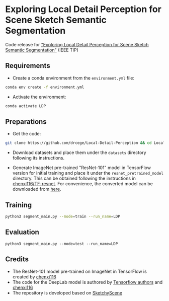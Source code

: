 # Exploring Local Detail Perception for Scene Sketch Semantic Segmentation

Code release for ["Exploring Local Detail Perception for Scene Sketch Semantic Segmentation"](https://doi.org/10.1109/TIP.2022.3142511) (IEEE TIP)

## Requirements

- Create a conda environment from the `environment.yml` file:
```bash
conda env create -f environment.yml
```

- Activate the environment: 

```bash
conda activate LDP
```

## Preparations

- Get the code:

```bash
git clone https://github.com/drcege/Local-Detail-Perception && cd Local-Detail-Perception
```

- Download datasets and place them under the `datasets` directory following its instructions.

- Generate ImageNet pre-trained "ResNet-101" model in TensorFlow version for initial training and place it under the `resnet_pretrained_model` directory. This can be obtained following the instructions in [chenxi116/TF-resnet](https://github.com/chenxi116/TF-resnet#example-usage). For convenience, the converted model can be downloaded from [here](https://drive.google.com/drive/folders/11sI3IARgAKTf4rut1isQgTOdGKFeyZ1c?usp=sharing).

## Training

```bash
python3 segment_main.py --mode=train --run_name=LDP 
```

## Evaluation

```
python3 segment_main.py --mode=test --run_name=LDP
```

## Credits

- The ResNet-101 model pre-trained on ImageNet in TensorFlow is created by [chenxi116](https://github.com/chenxi116/TF-resnet)
- The code for the DeepLab model is authored by [Tensorflow authors](https://github.com/tensorflow/models/blob/master/research/resnet/resnet_model.py) and [chenxi116](https://github.com/chenxi116/TF-deeplab)
- The repository is developed based on [SketchyScene](https://github.com/SketchyScene/SketchyScene)

